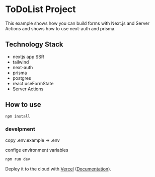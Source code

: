 # ToDoList Project

This example shows how you can build forms with Next.js and Server Actions and shows how to use next-auth and prisma.

## Technology Stack
- nextjs app SSR
- tailwind
- next-auth
- prisma
- postgres
- react useFormState 
- Server Actions 


## How to use
```bash
npm install
```

### develpment

copy .env.example ->  .env   

confige environment variables

```bash
npm run dev
```

Deploy it to the cloud with [Vercel](https://vercel.com/new?utm_source=github&utm_medium=readme&utm_campaign=next-example) ([Documentation](https://nextjs.org/docs/deployment)).
